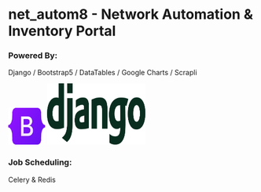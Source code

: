 # net_autom8 - Network Automation & Inventory Portal

### Powered By:
Django / Bootstrap5 / DataTables / Google Charts / Scrapli

<div>
<img src="https://github.com/sngx13/net_autom8/blob/master/extras/github/images/bootstrap_logo.png" height="75px" width="75px"/>
<img src="https://github.com/sngx13/net_autom8/blob/master/extras/github/images/django_logo.png" height="125px" width="200px"/>
</div>

### Job Scheduling:

Celery & Redis
